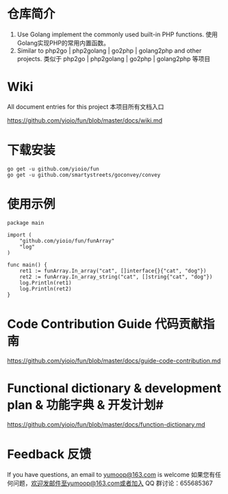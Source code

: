 # 仓库简介 #
1. Use Golang implement the commonly used built-in PHP functions. 使用Golang实现PHP的常用内置函数。
2. Similar to php2go | php2golang | go2php | golang2php and other projects. 类似于 php2go | php2golang | go2php | golang2php 等项目

# Wiki #
All document entries for this project 本项目所有文档入口

https://github.com/yioio/fun/blob/master/docs/wiki.md

# 下载安装 #
    go get -u github.com/yioio/fun
    go get -u github.com/smartystreets/goconvey/convey 

# 使用示例 #

    package main

    import (
        "github.com/yioio/fun/funArray"
        "log"
    )

    func main() {
        ret1 := funArray.In_array("cat", []interface{}{"cat", "dog"})
        ret2 := funArray.In_array_string("cat", []string{"cat", "dog"})
        log.Println(ret1)
        log.Println(ret2) 
    }

# Code Contribution Guide 代码贡献指南 #
https://github.com/yioio/fun/blob/master/docs/guide-code-contribution.md

# Functional dictionary & development plan &  功能字典 & 开发计划#
https://github.com/yioio/fun/blob/master/docs/function-dictionary.md

# Feedback  反馈 #
If you have questions, an email to yumoop@163.com is welcome
如果您有任何问题，欢迎发邮件至yumoop@163.com或者加入 QQ 群讨论：655685367
